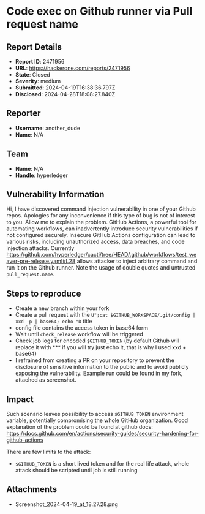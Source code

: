 # Code exec on Github runner via Pull request name

## Report Details
- **Report ID**: 2471956
- **URL**: https://hackerone.com/reports/2471956
- **State**: Closed
- **Severity**: medium
- **Submitted**: 2024-04-19T16:38:36.797Z
- **Disclosed**: 2024-04-28T18:08:27.840Z

## Reporter
- **Username**: another_dude
- **Name**: N/A

## Team
- **Name**: N/A
- **Handle**: hyperledger

## Vulnerability Information
Hi,
I have discovered command injection vulnerability in one of your Github repos.
Apologies for any inconvenience if this type of bug is not of interest to you. Allow me to explain the problem.
GitHub Actions, a powerful tool for automating workflows, can inadvertently introduce security vulnerabilities if not configured securely. Insecure GitHub Actions configuration can lead to various risks, including unauthorized access, data breaches, and code injection attacks.
Currently  https://github.com/hyperledger/cacti/tree/HEAD/.github/workflows/test_weaver-pre-release.yaml#L28 allows attacker to inject arbitrary command and run it on the Github runner. Note the usage of double quotes and untrusted `pull_request.name`.

## Steps to reproduce
- Create a new branch within your fork
- Create a pull request with the `U";cat $GITHUB_WORKSPACE/.git/config | xxd -p | base64; echo "D` title
- config file contains the access token in base64 form
- Wait until `check_release` workflow will be triggered
- Check job logs for encoded `$GITHUB_TOKEN` (by default Github will replace it with *** if you will try just echo it, that is why I used xxd + base64)
- I refrained from creating a PR on your repository to prevent the disclosure of sensitive information to the public and to avoid publicly exposing the vulnerability.
Example run could be found in my fork, attached as screenshot.

## Impact

Such scenario leaves possibility to access `$GITHUB_TOKEN` environment variable, potentially compromising the whole GitHub organization.
Good explanation of the problem could be found at github docs: https://docs.github.com/en/actions/security-guides/security-hardening-for-github-actions

There are few limits to the attack:
- `$GITHUB_TOKEN` is a short lived token and for the real life attack, whole attack should be scripted until job is still running

## Attachments
- Screenshot_2024-04-19_at_18.27.28.png
